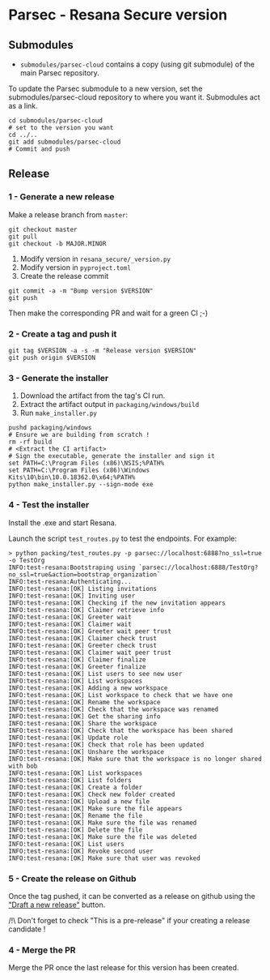 # Parsec - Resana Secure version

## Submodules

- `submodules/parsec-cloud` contains a copy (using git submodule) of the main Parsec repository.

To update the Parsec submodule to a new version, set the submodules/parsec-cloud repository to where you want it. Submodules act as a link.

```shell
cd submodules/parsec-cloud
# set to the version you want
cd ../..
git add submodules/parsec-cloud
# Commit and push
```

## Release

### 1 - Generate a new release

Make a release branch from `master`:
```shell
git checkout master
git pull
git checkout -b MAJOR.MINOR
```

1) Modify version in `resana_secure/_version.py`
3) Modify version in `pyproject.toml`
4) Create the release commit

```shell
git commit -a -m "Bump version $VERSION"
git push
```

Then make the corresponding PR and wait for a green CI ;-)

### 2 - Create a tag and push it

```shell
git tag $VERSION -a -s -m "Release version $VERSION"
git push origin $VERSION
```

### 3 - Generate the installer

1) Download the artifact from the tag's CI run.
2) Extract the artifact output in `packaging/windows/build`
3) Run `make_installer.py`

```shell
pushd packaging/windows
# Ensure we are building from scratch !
rm -rf build
# <Extract the CI artifact>
# Sign the executable, generate the installer and sign it
set PATH=C:\Program Files (x86)\NSIS;%PATH%
set PATH=C:\Program Files (x86)\Windows Kits\10\bin\10.0.18362.0\x64;%PATH%
python make_installer.py --sign-mode exe
```

### 4 - Test the installer

Install the .exe and start Resana.

Launch the script `test_routes.py` to test the endpoints. For example:

```shell
> python packing/test_routes.py -p parsec://localhost:6888?no_ssl=true -o TestOrg
INFO:test-resana:Bootstraping using `parsec://localhost:6888/TestOrg?no_ssl=true&action=bootstrap_organization`
INFO:test-resana:Authenticating...
INFO:test-resana:[OK] Listing invitations
INFO:test-resana:[OK] Inviting user
INFO:test-resana:[OK] Checking if the new invitation appears
INFO:test-resana:[OK] Claimer retrieve info
INFO:test-resana:[OK] Greeter wait
INFO:test-resana:[OK] Claimer wait
INFO:test-resana:[OK] Greeter wait peer trust
INFO:test-resana:[OK] Claimer check trust
INFO:test-resana:[OK] Greeter check trust
INFO:test-resana:[OK] Claimer wait peer trust
INFO:test-resana:[OK] Claimer finalize
INFO:test-resana:[OK] Greeter finalize
INFO:test-resana:[OK] List users to see new user
INFO:test-resana:[OK] List workspaces
INFO:test-resana:[OK] Adding a new workspace
INFO:test-resana:[OK] List workspace to check that we have one
INFO:test-resana:[OK] Rename the workspace
INFO:test-resana:[OK] Check that the workspace was renamed
INFO:test-resana:[OK] Get the sharing info
INFO:test-resana:[OK] Share the workspace
INFO:test-resana:[OK] Check that the workspace has been shared
INFO:test-resana:[OK] Update role
INFO:test-resana:[OK] Check that role has been updated
INFO:test-resana:[OK] Unshare the workspace
INFO:test-resana:[OK] Make sure that the workspace is no longer shared with bob
INFO:test-resana:[OK] List workspaces
INFO:test-resana:[OK] List folders
INFO:test-resana:[OK] Create a folder
INFO:test-resana:[OK] Check new folder created
INFO:test-resana:[OK] Upload a new file
INFO:test-resana:[OK] Make sure the file appears
INFO:test-resana:[OK] Rename the file
INFO:test-resana:[OK] Make sure the file was renamed
INFO:test-resana:[OK] Delete the file
INFO:test-resana:[OK] Make sure the file was deleted
INFO:test-resana:[OK] List users
INFO:test-resana:[OK] Revoke second user
INFO:test-resana:[OK] Make sure that user was revoked
```

### 5 - Create the release on Github

Once the tag pushed, it can be converted as a release on github using the
["Draft a new release"](https://github.com/Scille/resana-secure/releases) button.

/!\ Don't forget to check "This is a pre-release" if your creating a release candidate !

### 4 - Merge the PR

Merge the PR once the last release for this version has been created.
